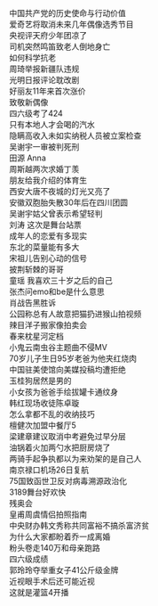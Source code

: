 中国共产党的历史使命与行动价值  
爱奇艺将取消未来几年偶像选秀节目  
央视评天府少年团凉了  
司机突然鸣笛致老人倒地身亡  
如何科学抗老  
周琦举报新疆队违规  
光明日报评论耽改剧  
好丽友11年来首次涨价  
致敬新偶像  
四六级考了424  
只有本地人才会喝的汽水  
隐瞒高收入未如实纳税人员被立案检查  
吴谢宇一审被判死刑  
田源 Anna  
周斯越两次求婚丁羡  
朋友给我介绍的体育生  
西安大唐不夜城的灯光又亮了  
安徽双胞胎失散30年后在四川团圆  
吴谢宇姑父曾表示希望轻判  
刘涛 这次是舞台站票  
成年人的恋爱有多现实  
东北的菜量能有多大  
宋祖儿告别心动的信号  
披荆斩棘的哥哥  
童瑶 我喜欢三十岁之后的自己  
张杰问emo和be是什么意思  
肖战告黑胜诉  
公园称总有人故意把猫扔进猴山拍视频  
辣目洋子搬家像拍卖会  
春来枕星河定档  
小鬼云南虫谷主题曲不侵MV  
70岁儿子生日95岁老爸为他夹红烧肉  
中国驻美使馆向美媒投稿均遭拒绝  
玉桂狗居然是男的  
小女孩为爸爸手绘拔罐卡通纹身  
韩红现场收徒陈卓璇  
怎么拿都不乱的收纳技巧  
檀健次加盟中餐厅5  
梁建章建议取消中考避免过早分层  
油锅着火加两勺水把厨房烧了  
两骑手起争执都以为来劝架的是自己人  
南京禄口机场26日复航  
75国致函世卫反对病毒溯源政治化  
3189舞台好欢快  
残奥会  
皇甫周虞情侣拍照指南  
中央财办韩文秀称共同富裕不搞杀富济贫  
为什么大家都盼着乔一成离婚  
粉头卷走140万和母亲跑路  
四六级成绩  
郭玲玲夺举重女子41公斤级金牌  
近视眼手术后还可能近视  
这就是灌篮4开播  
